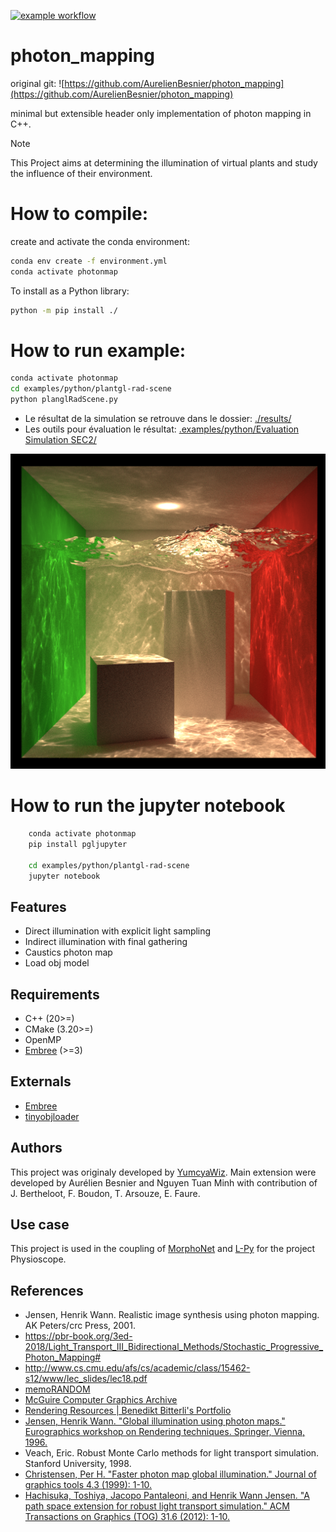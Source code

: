 [![example workflow](https://github.com/AurelienBesnier/photon_mapping/actions/workflows/build-docs-upload.yml/badge.svg)](https://minhlucky9.github.io/photon_mapping/build/html/index.html)
# photon_mapping

original git: ![https://github.com/AurelienBesnier/photon_mapping](https://github.com/AurelienBesnier/photon_mapping)

minimal but extensible header only implementation of photon mapping in C++.


> [!NOTE]  
> This Project aims at determining the illumination of virtual plants and study
> the influence of their environment.

# How to compile:
create and activate the conda environment:
```bash
conda env create -f environment.yml
conda activate photonmap
```
To install as a Python library:
```bash
python -m pip install ./
```
# How to run example:

```bash
conda activate photonmap
cd examples/python/plantgl-rad-scene
python planglRadScene.py
```

* Le résultat de la simulation se retrouve dans le dossier: [./results/](https://github.com/minhlucky9/photon_mapping/tree/main/examples/python/plantgl-rad-scene/results)
* Les outils pour évaluation le résultat: [.examples/python/Evaluation Simulation SEC2/](https://github.com/minhlucky9/photon_mapping/tree/main/examples/python/Evaluation%20Simulation%20SEC2)

![](img/cornellbox-water_pm.png)

# How to run the jupyter notebook

```bash
    conda activate photonmap
    pip install pgljupyter

    cd examples/python/plantgl-rad-scene
    jupyter notebook
```
## Features

* Direct illumination with explicit light sampling
* Indirect illumination with final gathering
* Caustics photon map
* Load obj model

## Requirements

* C++ (20>=)
* CMake (3.20>=)
* OpenMP
* [Embree](https://github.com/embree/embree) (>=3)

## Externals

* [Embree](https://github.com/embree/embree)
* [tinyobjloader](https://github.com/tinyobjloader/tinyobjloader)

## Authors
This project was originaly developed by [YumcyaWiz](https://github.com/yumcyaWiz/). Main extension were developed by Aurélien Besnier and Nguyen Tuan Minh with contribution of J. Bertheloot, F. Boudon, T. Arsouze, E. Faure. 

## Use case 
This project is used in the coupling of [MorphoNet](https://morphonet.org) and [L-Py](https://github.com/openalea/lpy) for the project Physioscope.

## References
* Jensen, Henrik Wann. Realistic image synthesis using photon mapping. AK Peters/crc Press, 2001.
* https://pbr-book.org/3ed-2018/Light_Transport_III_Bidirectional_Methods/Stochastic_Progressive_Photon_Mapping# 
* http://www.cs.cmu.edu/afs/cs/academic/class/15462-s12/www/lec_slides/lec18.pdf
* [memoRANDOM](https://rayspace.xyz/)
* [McGuire Computer Graphics Archive](http://casual-effects.com/data/)
* [Rendering Resources | Benedikt Bitterli's Portfolio](https://benedikt-bitterli.me/resources/)
* [Jensen, Henrik Wann. "Global illumination using photon maps." Eurographics workshop on Rendering techniques. Springer, Vienna, 1996.](https://link.springer.com/chapter/10.1007/978-3-7091-7484-5_3)
* Veach, Eric. Robust Monte Carlo methods for light transport simulation. Stanford University, 1998.
* [Christensen, Per H. "Faster photon map global illumination." Journal of graphics tools 4.3 (1999): 1-10.](https://doi.org/10.1080/10867651.1999.10487505)
* [Hachisuka, Toshiya, Jacopo Pantaleoni, and Henrik Wann Jensen. "A path space extension for robust light transport simulation." ACM Transactions on Graphics (TOG) 31.6 (2012): 1-10.](https://dl.acm.org/doi/10.1145/2366145.2366210)
